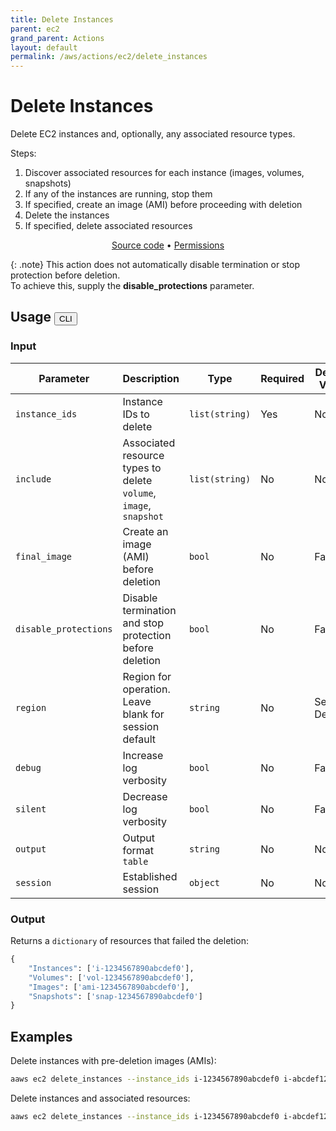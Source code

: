```yaml
---
title: Delete Instances
parent: ec2
grand_parent: Actions
layout: default
permalink: /aws/actions/ec2/delete_instances
---
```


# Delete Instances

Delete EC2 instances and, optionally, any associated resource types.

Steps:

1. Discover associated resources for each instance (images, volumes, snapshots)
2. If any of the instances are running, stop them
3. If specified, create an image (AMI) before proceeding with deletion
4. Delete the instances
5. If specified, delete associated resources

<p align="center">
   <a href="https://github.com/avtomat-hub/avtomat-aws/tree/main/avtomat_aws/services/ec2/delete_instances.py">Source code</a> •
   <a href="/aws/permissions/ec2/delete_instances">Permissions</a>
</p>

{: .note}
This action does not automatically disable termination or stop protection before deletion. <br>
To achieve this, supply the **disable_protections** parameter.

## Usage <button id="toggleButton" class="btn fs-3" onclick="toggleTables()">CLI</button>

### Input

| Parameter             | Description                                                            | Type           | Required | Default Value   |
|-----------------------|------------------------------------------------------------------------|----------------|----------|-----------------|
| `instance_ids`        | Instance IDs to delete                                                 | `list(string)` | Yes      | None            |
| `include`             | Associated resource types to delete <br> `volume`, `image`, `snapshot` | `list(string)` | No       | None            |
| `final_image`         | Create an image (AMI) before deletion                                  | `bool`         | No       | False           |
| `disable_protections` | Disable termination and stop protection before deletion                | `bool`         | No       | False           |
| `region`              | Region for operation. Leave blank for session default                  | `string`       | No       | Session Default |
| `debug`               | Increase log verbosity                                                 | `bool`         | No       | False           |
| `silent`              | Decrease log verbosity                                                 | `bool`         | No       | False           |
| `output`              | Output format <br/> `table`                                            | `string`       | No       | None            |
| `session`             | Established session                                                    | `object`       | No       | None            |

### Output

Returns a `dictionary` of resources that failed the deletion:

```python
{
    "Instances": ['i-1234567890abcdef0'],
    "Volumes": ['vol-1234567890abcdef0'],
    "Images": ['ami-1234567890abcdef0'],
    "Snapshots": ['snap-1234567890abcdef0']
}
```

<div markdown="1" id="cli" style="display: block;">

## Examples

Delete instances with pre-deletion images (AMIs):

```bash
aaws ec2 delete_instances --instance_ids i-1234567890abcdef0 i-abcdef1234567890 --final_image
```

Delete instances and associated resources:

```bash
aaws ec2 delete_instances --instance_ids i-1234567890abcdef0 i-abcdef1234567890 --include volume image snapshot
```

</div>

<div markdown="1" id="prog" style="display: none;">

## Examples

Delete instances with pre-deletion images (AMIs):

```python
from avtomat_aws import ec2

response = ec2.delete_instances(instance_ids=["i-1234567890abcdef0", "i-abcdef1234567890"],
                                final_image=True)
```

Delete instances and associated resources:

```python
from avtomat_aws import ec2

response = ec2.delete_instances(instance_ids=["i-1234567890abcdef0", "i-abcdef1234567890"],
                                include=["volume", "image", "snapshot"])
```

</div>

<script>
  function toggleTables() {
    var cli = document.getElementById("cli");
    var prog = document.getElementById("prog");
    var toggleButton = document.getElementById("toggleButton");
    if (cli.style.display === "none") {
      cli.style.display = "block";
      prog.style.display = "none";
      toggleButton.innerHTML = "CLI";
    } else {
      cli.style.display = "none";
      prog.style.display = "block";
      toggleButton.innerHTML = "Programmatic";
    } 
  }
</script>